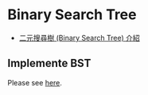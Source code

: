 # Binary Search Tree

- [二元搜尋樹 (Binary Search Tree) 介紹](introduction.md)

## Implemente BST

Please see [here](https://github.com/kaka-lin/Notes/tree/master/DSA/Tree/Binary%20Tree/Binary%20Search%20Tree/implementation).
